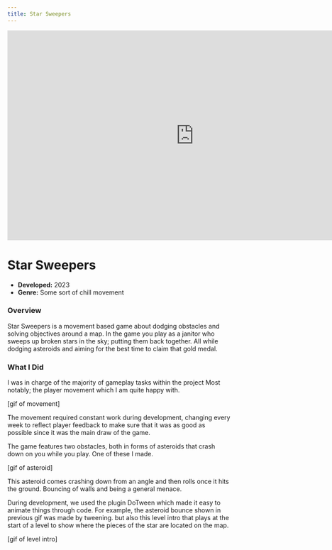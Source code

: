 ```yaml
---
title: Star Sweepers
---
```


<iframe width="840" height="473" src="https://www.youtube.com/embed/lZYfTkcNLX4?si=wA79MDzo-EqjiVIA" title="YouTube video player" frameborder="0" allow="accelerometer; autoplay; clipboard-write; encrypted-media; gyroscope; picture-in-picture; web-share" referrerpolicy="strict-origin-when-cross-origin" allowfullscreen></iframe>

# Star Sweepers

- **Developed:** 2023
- **Genre:** Some sort of chill movement

### Overview
Star Sweepers is a movement based game about dodging obstacles and solving objectives around a map. In the game you play as a janitor who sweeps up broken stars in the sky; putting them back together. All while dodging asteroids and aiming for the best time to claim that gold medal.

### What I Did
I was in charge of the majority of gameplay tasks within the project Most notably; the player movement which I am quite happy with. 

[gif of movement]

The movement required constant work during development, changing every week to reflect player feedback to make sure that it was as good as possible since it was the main draw of the game.

The game features two obstacles, both in forms of asteroids that crash down on you while you play. One of these I made.

[gif of asteroid]

This asteroid comes crashing down from an angle and then rolls once it hits the ground. Bouncing of walls and being a general menace.

During development, we used the plugin DoTween which made it easy to animate things through code. For example, the asteroid bounce shown in previous gif was made by tweening. but also this level intro that plays at the start of a level to show where the pieces of the star are located on the map.

[gif of level intro]
